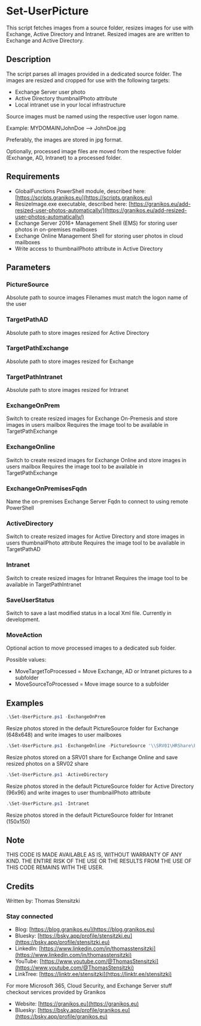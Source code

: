 # Set-UserPicture

This script fetches images from a source folder, resizes images for use with Exchange, Active Directory and Intranet. Resized images are are written to Exchange and Active Directory.

## Description

The script parses all images provided in a dedicated source folder. The images are resized and cropped for use with the following targets:

* Exchange Server user photo
* Active Directory thumbnailPhoto attribute
* Local intranet use in your local infrastructure

Source images must be named using the respective user logon name.

Example: MYDOMAIN\JohnDoe --> JohnDoe.jpg

Preferably, the images are stored in jpg format.

Optionally, processed image files are moved from the respective folder (Exchange, AD, Intranet) to a processed folder.

## Requirements

* GlobalFunctions PowerShell module, described here: [https://scripts.granikos.eu](https://scripts.granikos.eu)
* ResizeImage.exe executable, described here: [https://granikos.eu/add-resized-user-photos-automatically/](https://granikos.eu/add-resized-user-photos-automatically/)
* Exchange Server 2016+ Management Shell (EMS) for storing user photos in on-premises mailboxes
* Exchange Online Management Shell for storing user photos in cloud mailboxes
* Write access to thumbnailPhoto attribute in Active Directory

## Parameters

### PictureSource

Absolute path to source images
Filenames must match the logon name of the user

### TargetPathAD

Absolute path to store images resized for Active Directory

### TargetPathExchange

Absolute path to store images resized for Exchange

### TargetPathIntranet

Absolute path to store images resized for Intranet

### ExchangeOnPrem

Switch to create resized images for Exchange On-Premesis and store images in users mailbox
Requires the image tool to be available in TargetPathExchange

### ExchangeOnline

Switch to create resized images for Exchange Online and store images in users mailbox
Requires the image tool to be available in TargetPathExchange

### ExchangeOnPremisesFqdn

Name the on-premises Exchange Server Fqdn to connect to using remote PowerShell

### ActiveDirectory

Switch to create resized images for Active Directory and store images in users thumbnailPhoto attribute
Requires the image tool to be available in TargetPathAD

### Intranet

Switch to create resized images for Intranet
Requires the image tool to be available in TargetPathIntranet

### SaveUserStatus

Switch to save a last modified status in a local Xml file. Currently in development.

### MoveAction

Optional action to move processed images to a dedicated sub folder.

Possible values:

* MoveTargetToProcessed = Move Exchange, AD or Intranet pictures to a subfolder
* MoveSourceToProcessed = Move image source to a subfolder

## Examples

``` PowerShell
.\Set-UserPicture.ps1 -ExchangeOnPrem
```

Resize photos stored in the default PictureSource folder for Exchange (648x648) and write images to user mailboxes

``` PowerShell
.\Set-UserPicture.ps1 -ExchangeOnline -PictureSource '\\SRV01\HRShare\Photos' -TargetPathExchange '\\SRV02\ExScripts\Photos'
```

Resize photos stored on a SRV01 share for Exchange Online and save resized photos on a SRV02 share

``` PowerShell
.\Set-UserPicture.ps1 -ActiveDirectory
```

Resize photos stored in the default PictureSource folder for Active Directory (96x96) and write images to user thumbnailPhoto attribute

``` PowerShell
.\Set-UserPicture.ps1 -Intranet
```

Resize photos stored in the default PictureSource folder for Intranet (150x150)

## Note

THIS CODE IS MADE AVAILABLE AS IS, WITHOUT WARRANTY OF ANY KIND. THE ENTIRE
RISK OF THE USE OR THE RESULTS FROM THE USE OF THIS CODE REMAINS WITH THE USER.

## Credits

Written by: Thomas Stensitzki

### Stay connected

* Blog: [https://blog.granikos.eu](https://blog.granikos.eu)
* Bluesky: [https://bsky.app/profile/stensitzki.eu](https://bsky.app/profile/stensitzki.eu)
* LinkedIn: [https://www.linkedin.com/in/thomasstensitzki](https://www.linkedin.com/in/thomasstensitzki)
* YouTube: [https://www.youtube.com/@ThomasStensitzki](https://www.youtube.com/@ThomasStensitzki)
* LinkTree: [https://linktr.ee/stensitzki](https://linktr.ee/stensitzki)

For more Microsoft 365, Cloud Security, and Exchange Server stuff checkout services provided by Granikos

* Website: [https://granikos.eu](https://granikos.eu)
* Bluesky: [https://bsky.app/profile/granikos.eu](https://bsky.app/profile/granikos.eu)
